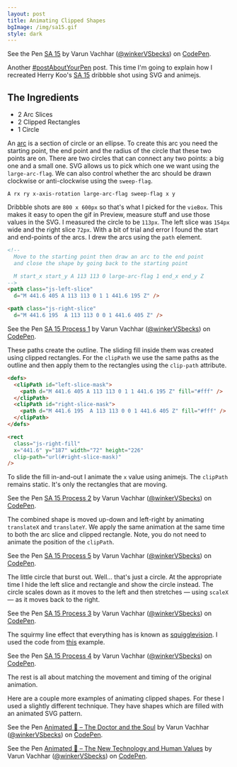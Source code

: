 ```yaml
---
layout: post
title: Animating Clipped Shapes
bgImage: /img/sa15.gif
style: dark
---
```


<p data-height="400" data-theme-id="26435" data-slug-hash="gXOdEL" data-default-tab="result" data-user="winkerVSbecks" data-embed-version="2" data-pen-title="SA 15" class="codepen">See the Pen <a href="https://codepen.io/winkerVSbecks/pen/gXOdEL/">SA 15</a> by Varun Vachhar (<a href="https://codepen.io/winkerVSbecks">@winkerVSbecks</a>) on <a href="https://codepen.io">CodePen</a>.</p>
<script async src="https://production-assets.codepen.io/assets/embed/ei.js"></script>

Another [#postAboutYourPen](http://postaboutyourpen.online/) post. This time I'm going to explain how I recreated Herry Koo's [SA 15](https://dribbble.com/shots/3478023-SA-15) dribbble shot using SVG and animejs.

## The Ingredients

+ 2 Arc Slices
+ 2 Clipped Rectangles
+ 1 Circle

An [arc](https://developer.mozilla.org/en-US/docs/Web/SVG/Tutorial/Paths#Arcs) is a section of circle or an ellipse. To create this arc you need the starting point, the end point and the radius of the circle that these two points are on. There are two circles that can connect any two points: a big one and a small one. SVG allows us to pick which one we want using the `large-arc-flag`. We can also control whether the arc should be drawn clockwise or anti-clockwise using the `sweep-flag`.

```
A rx ry x-axis-rotation large-arc-flag sweep-flag x y
```

Dribbble shots are `800 x 600px` so that's what I picked for the `vieBox`. This makes it easy to open the gif in Preview, measure stuff and use those values in the SVG. I measured the circle to be `113px`. The left slice was `154px` wide and the right slice `72px`. With a bit of trial and error I found the start and end-points of the arcs. I drew the arcs using the `path` element.

```html
<!--
  Move to the starting point then draw an arc to the end point
  and close the shape by going back to the starting point

  M start_x start_y A 113 113 0 large-arc-flag 1 end_x end_y Z
-->
<path class="js-left-slice"
  d="M 441.6 405 A 113 113 0 1 1 441.6 195 Z" />

<path class="js-right-slice"
  d="M 441.6 195  A 113 113 0 0 1 441.6 405 Z" />
```

<p data-height="300" data-theme-id="26435" data-slug-hash="aVOaqY" data-default-tab="result" data-user="winkerVSbecks" data-embed-version="2" data-pen-title="SA 15 Process 1" class="codepen">See the Pen <a href="https://codepen.io/winkerVSbecks/pen/aVOaqY/">SA 15 Process 1</a> by Varun Vachhar (<a href="https://codepen.io/winkerVSbecks">@winkerVSbecks</a>) on <a href="https://codepen.io">CodePen</a>.</p>
<script async src="https://production-assets.codepen.io/assets/embed/ei.js"></script>

These paths create the outline. The sliding fill inside them was created using clipped rectangles. For the `clipPath` we use the same paths as the outline and then apply them to the rectangles using the `clip-path` attribute.

```html
<defs>
  <clipPath id="left-slice-mask">
    <path d="M 441.6 405 A 113 113 0 1 1 441.6 195 Z" fill="#fff" />
  </clipPath>
  <clipPath id="right-slice-mask">
    <path d="M 441.6 195  A 113 113 0 0 1 441.6 405 Z" fill="#fff" />
  </clipPath>
</defs>
```

```html
<rect
  class="js-right-fill"
  x="441.6" y="187" width="72" height="226"
  clip-path="url(#right-slice-mask)"
/>
```

To slide the fill in-and-out I animate the `x` value using animejs. The `clipPath` remains static. It's only the rectangles that are moving.

<p data-height="300" data-theme-id="26435" data-slug-hash="XzbyQj" data-default-tab="result" data-user="winkerVSbecks" data-embed-version="2" data-pen-title="SA 15 Process 2" class="codepen">See the Pen <a href="https://codepen.io/winkerVSbecks/pen/XzbyQj/">SA 15 Process 2</a> by Varun Vachhar (<a href="https://codepen.io/winkerVSbecks">@winkerVSbecks</a>) on <a href="https://codepen.io">CodePen</a>.</p>
<script async src="https://production-assets.codepen.io/assets/embed/ei.js"></script>

The combined shape is moved up-down and left-right by animating `translateX` and `translateY`. We apply the same animation at the same time to both the arc slice and clipped rectangle. Note, you do not need to animate the position of the `clipPath`.

<p data-height="300" data-theme-id="26435" data-slug-hash="pdJGOZ" data-default-tab="result" data-user="winkerVSbecks" data-embed-version="2" data-pen-title="SA 15 Process 5" class="codepen">See the Pen <a href="https://codepen.io/winkerVSbecks/pen/pdJGOZ/">SA 15 Process 5</a> by Varun Vachhar (<a href="https://codepen.io/winkerVSbecks">@winkerVSbecks</a>) on <a href="https://codepen.io">CodePen</a>.</p>
<script async src="https://production-assets.codepen.io/assets/embed/ei.js"></script>

The little circle that burst out. Well… that's just a circle. At the appropriate time I hide the left slice and rectangle and show the circle instead. The circle scales down as it moves to the left and then stretches — using `scaleX` — as it moves back to the right.

<p data-height="300" data-theme-id="26435" data-slug-hash="mqJaLY" data-default-tab="result" data-user="winkerVSbecks" data-embed-version="2" data-pen-title="SA 15 Process 3" class="codepen">See the Pen <a href="https://codepen.io/winkerVSbecks/pen/mqJaLY/">SA 15 Process 3</a> by Varun Vachhar (<a href="https://codepen.io/winkerVSbecks">@winkerVSbecks</a>) on <a href="https://codepen.io">CodePen</a>.</p>
<script async src="https://production-assets.codepen.io/assets/embed/ei.js"></script>

The squirmy line effect that everything has is known as [squigglevision](https://css-tricks.com/squigglevision-in-css-and-svg). I used the code from [this](https://tympanus.net/codrops/2016/03/21/animated-animals-css-svg) example.

<p data-height="300" data-theme-id="26435" data-slug-hash="Nwqoav" data-default-tab="css,result" data-user="winkerVSbecks" data-embed-version="2" data-pen-title="SA 15 Process 4" class="codepen">See the Pen <a href="https://codepen.io/winkerVSbecks/pen/Nwqoav/">SA 15 Process 4</a> by Varun Vachhar (<a href="https://codepen.io/winkerVSbecks">@winkerVSbecks</a>) on <a href="https://codepen.io">CodePen</a>.</p>
<script async src="https://production-assets.codepen.io/assets/embed/ei.js"></script>

The rest is all about matching the movement and timing of the original animation.

Here are a couple more examples of animating clipped shapes. For these I used a slightly different technique. They have shapes which are filled with an animated SVG pattern.

<div class="flex-ns justify-around">
  <p data-height="600" data-theme-id="26435" data-slug-hash="GvyrbO" data-default-tab="result" data-user="winkerVSbecks" data-embed-version="2" data-pen-title="Animated 📕 – The Doctor and the Soul" class="codepen">See the Pen <a href="https://codepen.io/winkerVSbecks/pen/GvyrbO/">Animated 📕 – The Doctor and the Soul</a> by Varun Vachhar (<a href="https://codepen.io/winkerVSbecks">@winkerVSbecks</a>) on <a href="https://codepen.io">CodePen</a>.</p>
  <script async src="https://production-assets.codepen.io/assets/embed/ei.js"></script>

  <p data-height="600" data-theme-id="26435" data-slug-hash="xLXNRQ" data-default-tab="result" data-user="winkerVSbecks" data-embed-version="2" data-pen-title="Animated 📕 – The New Technology and Human Values" class="codepen">See the Pen <a href="https://codepen.io/winkerVSbecks/pen/xLXNRQ/">Animated 📕 – The New Technology and Human Values</a> by Varun Vachhar (<a href="https://codepen.io/winkerVSbecks">@winkerVSbecks</a>) on <a href="https://codepen.io">CodePen</a>.</p>
  <script async src="https://production-assets.codepen.io/assets/embed/ei.js"></script>
</div>

